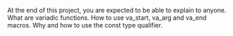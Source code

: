 At the end of this project, you are expected to be able to explain to anyone.
What are variadic functions.
How to use va_start, va_arg and va_end macros.
Why and how to use the const type qualifier.